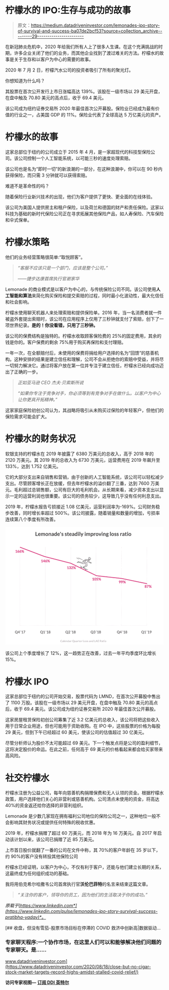 # 柠檬水的 IPO:生存与成功的故事

> 原文：<https://medium.datadriveninvestor.com/lemonades-ipo-story-of-survival-and-success-ba07de2bcf53?source=collection_archive---------29----------------------->

在新冠肺炎危机中，2020 年给我们所有人上了很多人生课。在这个充满挑战的时期，许多企业关闭了他们的业务，而其他企业找到了渡过难关的方法。柠檬水的故事是关于生存和以客户为中心的需要的故事。

2020 年 7 月 2 日，柠檬汽水公司的投资者吸引了所有的聚光灯。

你想知道为什么吗？

其股票在首次公开发行上市日涨幅高达 139%。该股在一级市场以 29 美元开盘，在盘中触及 70.80 美元的高点后，收于 69.4 美元。

该公司成为纽约证券交易所 2020 年最佳首次公开募股。保险业已经成为最有价值的行业之一，占美国 GDP 的 11%。保险业代表了全球高达 5 万亿美元的资产。

# 柠檬水的故事

这家总部位于纽约的公司成立于 2015 年 4 月，是一家超现代的科技型保险公司。该公司控制一个人工智能系统，以可能三秒的速度处理索赔。

该公司也是名为“即时一切”的新浪潮的一部分，在这种浪潮中，你可以在 90 秒内获得保险，而只需 3 分钟就可以获得索赔。

难道不是革命性的吗？

随着保险行业新兴技术的出现，他们为客户提供了更快、更全面的在线体验。

该公司为美国人提供房主和租户保险，以及荷兰和德国的财产和责任保险。这家以科技为基础的新时代保险公司正在寻求拓展其他保险产品，如人寿保险、汽车保险和伞式保单。

# 柠檬水策略

他们的业务经营策略很简单:“取悦顾客”。

> *“客服不应该只是一个部门，应该是整个公司。”*
> 
> *——捷步达康首席执行官谢家华*

Lemonade 的商业模式是以客户为中心的，与传统保险公司不同。该公司使用**人工智能和算法**来简化购买保险和提交索赔的过程，同时最小化波动性，最大化信任和社会影响。

柠檬水使用聊天机器人来处理索赔和提供保险单。2016 年，当一名消费者就一件被盗外套提出索赔时，该公司在应用程序上仅用了三秒钟就支付了索赔，创下了一项世界纪录。**是的！你没看错，只用了三秒钟。**

该公司的保费结构是独特的。柠檬水收取顾客保险费的 25%的固定费用，其余的钱是你的。客户保费的剩余 75%用于购买再保险和支付理赔。

一年一次，在全额赔付后，未使用的保费将捐给用户选择的名为“回馈”的慈善机构。这种安排的结果是建立信任和理解，公司不会从拒绝你的索赔中受益，并将尽一切努力解决它。通过将客户放在第一位并专注于建立信任，柠檬水已经向成功迈出了正确的一步。

> *正如亚马逊 CEO 杰夫·贝索斯所说*
> 
> *“如果你专注于竞争对手，你必须等到有竞争对手在做什么。以客户为中心让你更具开拓精神。”*

这家家庭保险初创公司认为，其战略将吸引从未购买过保险的年轻客户，但他们的保险需求可能会扩大。

# 柠檬水的财务状况

软银支持的柠檬水在 2019 年披露了 6380 万美元的总收入，高于 2018 年的 2120 万美元。其 2019 年的总收入为 6730 万美元，运营费用在 2019 年飙升至 133%，达到 1.752 亿美元。

它的大部分支出来自销售和营销，由于创新的人工智能系统，该公司可以轻松减少支出。尽管顾客增长正在放缓，但去年柠檬水的溢价翻了三番，达到 7600 万美元。毛利超过总销售额，公司有巨大的毛利机会。从长期来看，减少资本支出以显示一定的运营利润也很重要。该公司的债务较少，这导致几乎没有任何利息支出。

2019 年，柠檬水报告亏损接近 1.08 亿美元，运营利润率为-169%。公司财务稳步改善，同时增长率超过 500%。该公司披露，随着销量和数量的增加，亏损率连续第八个季度有所改善。

![](img/81420c404057126af376c63afd173cb9.png)

该公司上个季度增长了 12%，这一趋势正在改善，过去一年平均季度环比增长 15%。

# 柠檬水 IPO

这家总部位于纽约的公司开始交易，股票代码为 LMND，在首次公开募股中售出了 1100 万股。该股在一级市场以 29 美元开盘，在盘中触及 70.80 美元的高点后，收于 69.4 美元。该公司成为纽约证券交易所 2020 年最佳首次公开募股。

这家房屋租赁保险初创公司筹集了近 3.2 亿美元的总收入，该公司将把这些收入用于日常企业用途，但也可能用于资助收购。在 IPO 中，这些股票的价格为每股 29 美元，但到下午已经超过 60 美元，使该公司的估值超过 30 亿美元。

尽管分析师认为股价不太可能超过 69 美元。下一个触发点将是公司的盈利细节，这将决定股价的命运。在此之前，任何高于 69 美元的价格看起来都会给买家带来高风险。

# 社交柠檬水

柠檬水注册为公益公司，每年向慈善机构捐赠保费和无人认领的资金。根据柠檬水政策，用户选择他们关心的非营利或慈善机构。公司清点未使用的资金，将高达 40%的资金返还给你选择的非营利组织。

Lemonade 是少数几家现在拥有福利公司地位的保险公司之一，这种地位一般不会影响其财务状况或提供任何特殊的税收优惠。

2019 年，柠檬水捐赠了超过 60 万美元，而 2018 年为 16 万美元。自 2017 年启动该计划以来，该公司已捐赠了近 85 万美元。

上市首日股价就翻了一番的公司在文件中称，其 70%的客户年龄在 35 岁以下，约 90%的客户没有转投其他保险公司

柠檬水已经证明，以客户为中心，不仅有利于客户，还能与他们建立长期的关系，这最终成为任何组织成功的基础。

我将用伯克希尔哈撒韦公司首席执行官**沃伦巴菲特**的名言来结束这篇文章。

> *“关注你的客户，领导你的员工，因为他们的生活取决于你的成功。”*

*原载于*[*https://www.linkedin.com*](https://www.linkedin.com/pulse/lemonades-ipo-story-survival-success-pratibha-yadav)*。*

[](https://www.datadriveninvestor.com/2020/08/18/close-but-no-cigar-stock-market-targets-record-highs-amidst-stalled-covid-relief/) [## 收盘，但没有雪茄-股票市场目标在停滞的 COVID 救济中创新高|数据驱动…

### 专家聊天程序:一个协作市场，在这里人们可以和能够解决他们问题的专家聊天。是……

www.datadriveninvestor.com](https://www.datadriveninvestor.com/2020/08/18/close-but-no-cigar-stock-market-targets-record-highs-amidst-stalled-covid-relief/) 

**访问专家视图—** [**订阅 DDI 英特尔**](https://datadriveninvestor.com/ddi-intel)